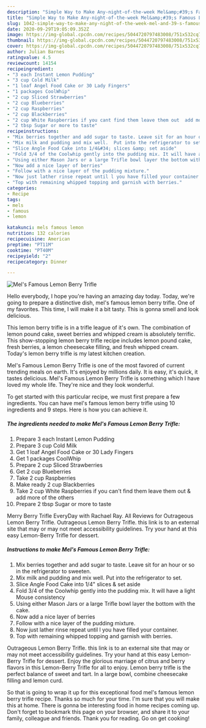 ```yaml
---
description: "Simple Way to Make Any-night-of-the-week Mel&amp;#39;s Famous Lemon Berry Trifle"
title: "Simple Way to Make Any-night-of-the-week Mel&amp;#39;s Famous Lemon Berry Trifle"
slug: 1042-simple-way-to-make-any-night-of-the-week-mel-and-39-s-famous-lemon-berry-trifle
date: 2020-09-29T19:05:09.352Z
image: https://img-global.cpcdn.com/recipes/5044720797483008/751x532cq70/mels-famous-lemon-berry-trifle-recipe-main-photo.jpg
thumbnail: https://img-global.cpcdn.com/recipes/5044720797483008/751x532cq70/mels-famous-lemon-berry-trifle-recipe-main-photo.jpg
cover: https://img-global.cpcdn.com/recipes/5044720797483008/751x532cq70/mels-famous-lemon-berry-trifle-recipe-main-photo.jpg
author: Julian Barnes
ratingvalue: 4.5
reviewcount: 14154
recipeingredient:
- "3 each Instant Lemon Pudding"
- "3 cup Cold Milk"
- "1 loaf Angel Food Cake or 30 Lady Fingers"
- "1 packages CoolWhip"
- "2 cup Sliced Strawberries"
- "2 cup Blueberries"
- "2 cup Raspberries"
- "2 cup Blackberries"
- "2 cup White Raspberries if you cant find them leave them out  add more of the others"
- "2 tbsp Sugar or more to taste"
recipeinstructions:
- "Mix berries together and add sugar to taste. Leave sit for an hour or so in the refrigerator to sweeten."
- "Mix milk and pudding and mix well.  Put into the refrigerator to set."
- "Slice Angle Food Cake into 1/4&#34; slices &amp; set aside"
- "Fold 3/4 of the Coolwhip gently into the pudding mix. It will have a light Mouse consistency"
- "Using either Mason Jars or a large Trifle bowl layer the bottom with the cake."
- "Now add a nice layer of berries"
- "Follow with a nice layer of the pudding mixture."
- "Now just lather rinse repeat until l you have filled your container."
- "Top with remaining whipped topping and garnish with berries."
categories:
- Recipe
tags:
- mels
- famous
- lemon

katakunci: mels famous lemon 
nutrition: 132 calories
recipecuisine: American
preptime: "PT11M"
cooktime: "PT40M"
recipeyield: "2"
recipecategory: Dinner

---
```



![Mel&#39;s Famous Lemon Berry Trifle](https://img-global.cpcdn.com/recipes/5044720797483008/751x532cq70/mels-famous-lemon-berry-trifle-recipe-main-photo.jpg)

Hello everybody, I hope you're having an amazing day today. Today, we're going to prepare a distinctive dish, mel&#39;s famous lemon berry trifle. One of my favorites. This time, I will make it a bit tasty. This is gonna smell and look delicious.

This lemon berry trifle is in a trifle league of it&#39;s own. The combination of lemon pound cake, sweet berries and whipped cream is absolutely terrific. This show-stopping lemon berry trifle recipe includes lemon pound cake, fresh berries, a lemon cheesecake filling, and fresh whipped cream. Today&#39;s lemon berry trifle is my latest kitchen creation.

Mel&#39;s Famous Lemon Berry Trifle is one of the most favored of current trending meals on earth. It's enjoyed by millions daily. It is easy, it's quick, it tastes delicious. Mel&#39;s Famous Lemon Berry Trifle is something which I have loved my whole life. They're nice and they look wonderful.


To get started with this particular recipe, we must first prepare a few ingredients. You can have mel&#39;s famous lemon berry trifle using 10 ingredients and 9 steps. Here is how you can achieve it.

<!--inarticleads1-->

##### The ingredients needed to make Mel&#39;s Famous Lemon Berry Trifle:

1. Prepare 3 each Instant Lemon Pudding
1. Prepare 3 cup Cold Milk
1. Get 1 loaf Angel Food Cake or 30 Lady Fingers
1. Get 1 packages CoolWhip
1. Prepare 2 cup Sliced Strawberries
1. Get 2 cup Blueberries
1. Take 2 cup Raspberries
1. Make ready 2 cup Blackberries
1. Take 2 cup White Raspberries if you can&#39;t find them leave them out &amp; add more of the others
1. Prepare 2 tbsp Sugar or more to taste


Merry Berry Trifle EveryDay with Rachael Ray. All Reviews for Outrageous Lemon Berry Trifle. Outrageous Lemon Berry Trifle. this link is to an external site that may or may not meet accessibility guidelines. Try your hand at this easy Lemon-Berry Trifle for dessert. 

<!--inarticleads2-->

##### Instructions to make Mel&#39;s Famous Lemon Berry Trifle:

1. Mix berries together and add sugar to taste. Leave sit for an hour or so in the refrigerator to sweeten.
1. Mix milk and pudding and mix well.  Put into the refrigerator to set.
1. Slice Angle Food Cake into 1/4&#34; slices &amp; set aside
1. Fold 3/4 of the Coolwhip gently into the pudding mix. It will have a light Mouse consistency
1. Using either Mason Jars or a large Trifle bowl layer the bottom with the cake.
1. Now add a nice layer of berries
1. Follow with a nice layer of the pudding mixture.
1. Now just lather rinse repeat until l you have filled your container.
1. Top with remaining whipped topping and garnish with berries.


Outrageous Lemon Berry Trifle. this link is to an external site that may or may not meet accessibility guidelines. Try your hand at this easy Lemon-Berry Trifle for dessert. Enjoy the glorious marriage of citrus and berry flavors in this Lemon-Berry Trifle for all to enjoy. Lemon berry trifle is the perfect balance of sweet and tart. In a large bowl, combine cheesecake filling and lemon curd. 

So that is going to wrap it up for this exceptional food mel&#39;s famous lemon berry trifle recipe. Thanks so much for your time. I'm sure that you will make this at home. There is gonna be interesting food in home recipes coming up. Don't forget to bookmark this page on your browser, and share it to your family, colleague and friends. Thank you for reading. Go on get cooking!
